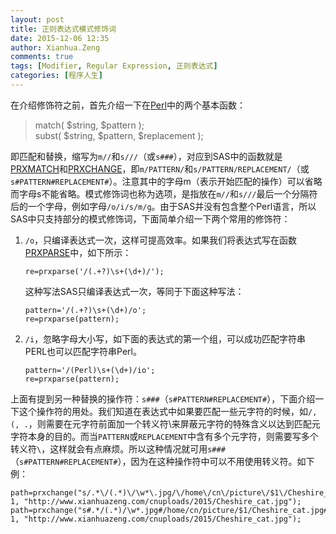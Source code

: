 ```yaml
---
layout: post
title: 正则表达式模式修饰词
date: 2015-12-06 12:35
author: Xianhua.Zeng
comments: true
tags: [Modifier, Regular Expression, 正则表达式]
categories: [程序人生]
---
```

<p>在介绍修饰符之前，首先介绍一下在<span style="text-decoration: none;"><a href="https://www.perl.org/" target="_blank">Perl</a></span>中的两个基本函数：</p>
<blockquote>
<p>match( $string, $pattern );<br />
 subst( $string, $pattern, $replacement );</p>
</blockquote>
<p>即匹配和替换，缩写为<code>m//</code>和<code>s///</code>（或<code>s###</code>），对应到SAS中的函数就是<span style="text-decoration: none;"><a href="https://support.sas.com/documentation/cdl/en/lrdict/64316/HTML/default/viewer.htm#a002296115.htm" target="_blank">PRXMATCH</a></span>和<span style="text-decoration: none;"><a href="https://support.sas.com/documentation/cdl/en/lrdict/64316/HTML/default/viewer.htm#a002601591.htm" target="_blank">PRXCHANGE</a></span>，即<code>m/PATTERN/</code>和<code>s/PATTERN/REPLACEMENT/</code>（或<code>s#PATTERN#REPLACEMENT#</code>）。注意其中的字母m（表示开始匹配的操作）可以省略而字母s不能省略。模式修饰词也称为选项，是指放在<code>m//</code>和<code>s///</code>最后一个分隔符后的一个字母，例如字母<code>/o/i/s/m/g</code>。由于SAS并没有包含整个Perl语言，所以SAS中只支持部分的模式修饰词，下面简单介绍一下两个常用的修饰符：</p>
<ol>
	<li><code>/o</code>，只编译表达式一次，这样可提高效率。如果我们将表达式写在函数<span style="text-decoration: none;"><a href="http://support.sas.com/documentation/cdl/en/lrdict/64316/HTML/default/viewer.htm#a002295977.htm" target="_blank">PRXPARSE</a></span>中，如下所示：
<pre><code>re=prxparse('/(.+?)\s+(\d+)/');
</code></pre>
这种写法SAS只编译表达式一次，等同于下面这种写法：
<pre><code>pattern='/(.+?)\s+(\d+)/o'; 
re=prxparse(pattern);</code></pre>
</li>
	<li><code>/i</code>，忽略字母大小写，如下面的表达式的第一个组，可以成功匹配字符串PERL也可以匹配字符串Perl。
<pre><code>pattern='/(Perl)\s+(\d+)/io'; 
re=prxparse(pattern);</code></pre>
</li>
</ol>
<p>上面有提到另一种替换的操作符：<code>s###</code>（<code>s#PATTERN#REPLACEMENT#</code>），下面介绍一下这个操作符的用处。我们知道在表达式中如果要匹配一些元字符的时候，如<code>/, (, .</code>，则需要在元字符前面加一个转义符\来屏蔽元字符的特殊含义以达到匹配元字符本身的目的。而当<code>PATTERN</code>或<code>REPLACEMENT</code>中含有多个元字符，则需要写多个转义符<code>\</code>，这样就会有点麻烦。所以这种情况就可用<code>s###</code>（<code>s#PATTERN#REPLACEMENT#</code>），因为在这种操作符中可以不用使用转义符。如下例：</p>
<pre><code>path=prxchange("s/.*\/(.*)\/\w*\.jpg/\/home\/cn\/picture\/$1\/Cheshire_cat.jpg/", 1, "http://www.xianhuazeng.com/cnuploads/2015/Cheshire_cat.jpg");
path=prxchange("s#.*/(.*)/\w*.jpg#/home/cn/picture/$1/Cheshire_cat.jpg#", 1, "http://www.xianhuazeng.com/cnuploads/2015/Cheshire_cat.jpg");
</code></pre>